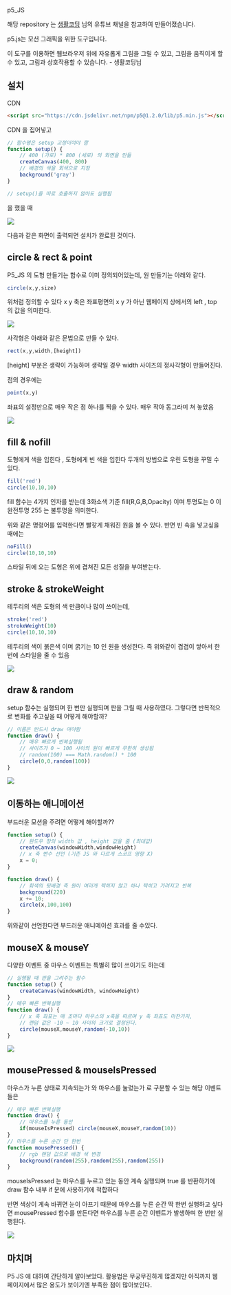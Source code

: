 p5_JS

해당 repository 는 <a href="https://www.youtube.com/channel/UCvc8kv-i5fvFTJBFAk6n1SA">생활코딩</a> 님의 유튜브 채널을 참고하여 만들어졌습니다.

p5.js는 모션 그래픽을 위한 도구입니다. 

이 도구를 이용하면 웹브라우저 위에 자유롭게 그림을 그릴 수 있고, 그림을 움직이게 할 수 있고, 그림과 상호작용할 수 있습니다.  - 생활코딩님

## 설치

CDN

```html
<script src="https://cdn.jsdelivr.net/npm/p5@1.2.0/lib/p5.min.js"></script>
```

CDN 을 집어넣고 

```javascript
// 함수명은 setup 고정이여야 함
function setup() {
    // 400 (가로) * 800 (세로) 의 화면을 만듦
    createCanvas(400, 800)
    // 배경의 색을 회색으로 지정
    background('gray')
}

// setup()을 따로 호출하지 않아도 실행됨
```

을 했을 때 

<img src="gitImages\startCanvas.png">

다음과 같은 화면이 출력되면 설치가 완료된 것이다.

## circle & rect & point

P5_JS 의 도형 만들기는 함수로 이미 정의되어있는데,
원 만들기는 아래와 같다.

```javascript
circle(x,y,size)
```

위처럼 정의할 수 있다 x y 축은 좌표평면의 x y 가 아닌 웹페이지 상에서의 left , top 의 값을 의미한다.

<img src="gitImages\circle.png">

사각형은 아래와 같은 문법으로 만들 수 있다.

```javascript
rect(x,y,width,[height])
```

[height] 부분은 생략이 가능하며 생략일 경우 width 사이즈의 정사각형이 만들어진다.

점의 경우에는

```javascript
point(x,y)
```

좌표의 설정만으로 매우 작은 점 하나를 찍을 수 있다.
매우 작아 동그라미 쳐 놓았음

<img src="gitImages\rect.png">

## fill & nofill

도형에게 색을 입힌다 , 도형에게 빈 색을 입힌다 두개의 방법으로 우린 도형을 꾸밀 수 있다.

```javascript
fill('red')
circle(10,10,10)
```

fill 함수는 4가지 인자를 받는데 3화소색 기준 fill(R,G,B,Opacity)
이며 투명도는 0 이 완전투명 255 는 불투명을 의미한다.

위와 같은 명령어를 입력한다면 빨갛게 채워진 원을 볼 수 있다.
반면 빈 속을 넣고싶을 때에는

```javascript
noFill()
circle(10,10,10)
```

스타일 뒤에 오는 도형은 위에 겹쳐진 모든 성질을 부여받는다.

## stroke & strokeWeight

테두리의 색은 도형의 색 만큼이나 많이 쓰이는데,

```javascript
stroke('red')
strokeWeight(10)
circle(10,10,10)
```

테두리의 색이 붉은색 이며 굵기는 10 인 원을 생성한다.
즉 위와같이 겹겹이 쌓아서 한번에 스타일을 줄 수 있음

<img src="gitImages\fill&stroke.png">

## draw & random

setup 함수는 실행되며 한 번만 실행되며 판을 그릴 때 사용하였다.
그렇다면 반복적으로 변화를 주고싶을 때 어떻게 해야할까?

```javascript
// 이름은 반드시 draw 여야함
function draw() {
    // 매우 빠르게 반복실행됨
    // 사이즈가 0 ~ 100 사이의 원이 빠르게 무한히 생성됨
    // random(100) === Math.random() * 100
    circle(0,0,random(100))
}
```

<img src="gitImages\draw & random.png">

## 이동하는 애니메이션

부드러운 모션을 주려면 어떻게 해야할까??

```javascript
function setup() {
    // 윈도우 창의 width 값 , height 값을 줌 (최대값)
    createCanvas(windowWidth,windowHeight)
    // x 축 변수 선언 (기존 JS 와 다르게 스코프 영향 X)
    x = 0;
}

function draw() {
    // 회색의 뒷배경 즉 원이 여러개 찍히지 않고 하나 찍히고 가려지고 반복
    background(220)
    x += 10;
    circle(x,100,100)
}
```

위와같이 선언한다면 부드러운 애니메이션 효과를 줄 수있다.

## mouseX & mouseY

다양한 이벤트 중 마우스 이벤트는 특별히 많이 쓰이기도 하는데

```javascript
// 실행될 때 판을 그려주는 함수
function setup() {
    createCanvas(windowWidth, windowHeight)
}
// 매우 빠른 반복실행
function draw() {
    // x 축 좌표는 매 초마다 마우스의 x축을 따르며 y 축 좌표도 마찬가지,
    // 랜덤 값은 -10 ~ 10 사이의 크기로 결정된다.
    circle(mouseX,mouseY,random(-10,10))
}
```
<img src="gitImages\heart.png">

## mousePressed & mouseIsPressed

마우스가 누른 상태로 지속되는가 와 마우스를 눌렀는가 로 구분할 수 있는 해당 이벤트들은

```javascript
// 매우 빠른 반복실행
function draw() {
    // 마우스를 누른 동안
    if(mouseIsPressed) circle(mouseX,mouseY,random(10))
}
// 마우스를 누른 순간 단 한번
function mousePressed() {
    // rgb 랜덤 값으로 배경 색 변경
    background(random(255),random(255),random(255))
}
```

mouseIsPressed 는 마우스를 누르고 있는 동안 계속 실행되며 true 를 반환하기에 draw 함수 내부 if 문에 사용하기에 적합하다

반면 색상이 계속 바뀌면 눈이 아프기 때문에 마우스를 누른 순간 딱 한번 실행하고 싶다면 mousePressed 함수를 만든다면 마우스를 누른 순간 이벤트가 발생하며 한 번만 실행된다.

<img src="gitImages\mouseEvent.png">

## 마치며

P5 JS 에 대하여 간단하게 알아보았다. 활용법은 무궁무진하게 많겠지만
아직까지 웹 페이지에서 많은 용도가 보이기엔 부족한 점이 많아보인다.